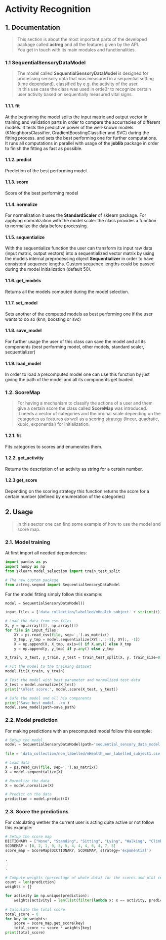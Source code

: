 
# Activity Recognition

## 1. Documentation

> This section is about the most important parts of the developed package called **actreg** and all the features given by the API.  
You get in touch with its main modules and functionalities.

### 1.1 SequentialSensoryDataModel
> The model called **SequentialSensoryDataModel** is designed for processing sensory data that was measured in a sequential setting (time dependand), classified by e.g. the activity of the user.   
In this use case the class was used in orde3r to recognize certain user activity based on sequentially measured vital signs.

#### 1.1.1. fit
At the beginning the model splits the input matrix and output vector in training and validation parts in order to compare the accurracies of different models. It tests the 
 predictive power of the well-known models (KNeighborsClassifier, GradientBoostingClassifier and SVC) during the fitting process. and sets the best performing one for further computations.  
 It runs all computations in parallel with usage of the **joblib** package in order to finish the fitting as fast as possible.
  
#### 1.1.2. predict
Prediction of the best performing model.

#### 1.1.3. score
Score of the best performing model

#### 1.1.4. normalize
For normalization it uses the **StandardScaler** of sklearn package. For applying nomralization with the model scaler the class provides a function to normalize the data before processing.

#### 1.1.5. sequentialize
With the sequentialize function the user can transform its input raw data (input matrix, output vectors) into a sequentialized vector matrix by using the models internal preprocessing object **Sequentializer** in order to have consistent sequence lengths. Custom sequence lengths could be passed during the model initialization (default 50).

#### 1.1.6. get_models
Returns all the models computed during the model selection.

#### 1.1.7. set_model
Sets another of the computed models as best performing one if the user wants to do so (knn, boosting or svc)

#### 1.1.8. save_model
For further usage the user of this class can save the model and all its components (best performing model, other models, standard scaler, sequentializer)

#### 1.1.9. load_model
In order to load a precomputed model one can use this function by just giving the path of the model and all its components get loaded.

### 1.2. ScoreMap

> For having a mechanism to classify the actions of a user and them give a certain score the class called **ScoreMap** was introduced.   
It needs a vector of categories and the ordinal scale depending on the cetagories as features as well as a scoring strategy (linear, quadratic, kubic, exponential) for initialization.

#### 1.2.1. fit
Fits categories to scores and enumerates them.

#### 1.2.2. get_activitiy
Returns the description of an activity as string for a certain number.

#### 1.2.3 get_score
Depending on the scoring strategy this function returns the score for a certain number (defined by enumeration of the categories)

## 2. Usage

> In this sector one can find some example of how to use the model and score map.

### 2.1. Model training
At first import all needed dependencies:
```python
import pandas as ps
import numpy as np
from sklearn.model_selection import train_test_split

# The new custom package
from actreg.seqmod import SequentialSensoryDataModel
```
For the model fitting simply follow this example:
````python
model = SequentialSensoryDataModel()

input_files = ['data_collection/labelled/mHealth_subject' + str(int(i)) + '.csv' for i in np.linspace(1, 10, 10)]

# Load the data from csv files
X, y = np.array([]), np.array([])
for file in input_files:
    XY = ps.read_csv(file, sep=',').as_matrix()
    X_tmp, y_tmp = model.sequentialize(XY[:, :-1], XY[:, -1])
    X = np.append(X, X_tmp, axis=0) if X.any() else X_tmp
    y = np.append(y, y_tmp) if y.any() else y_tmp

X_train, X_test, y_train, y_test = train_test_split(X, y, train_size=0.75, stratify=y)

# Fit the model to the training dataset
model.fit(X_train, y_train)

# Test the model with best parameter and normalized test data
X_test = model.normalize(X_test)
print('\nTest score:', model.score(X_test, y_test))

# Safe the model and all his components
print('Save best model...\n')
model.save_model(path=save_path)
````

### 2.2. Model prediction

For making predictions with an precomputed model follow this example:
````python
# Setup the model
model = SequentialSensoryDataModel(path='sequential_sensory_data_model.bin')
    
file = 'data_collection/non_labelled/mHealth_non_labelled_subject1.csv'

# Load data
X = ps.read_csv(file, sep=',').as_matrix()
X = model.sequentialize(X)

# Normalize the data
X = model.normalize(X)

# Predict on the data
prediction = model.predict(X)
````

### 2.3. Score the predictions
For calculating wether the current user is acting quite active or not follow this example:
````python
# Setup the score map
DICTIONARY = ["None", "Standing", "Sitting", "Lying", "Walking", "Climbing stairs", "Waist bending", "Arm elevation", "Knees bending", "Cycling", "Jogging", "Running", "Jumping"]
SCOREMAP = [0, 2, 1, 0, 3, 5, 4, 4, 4, 6, 4, 7, 5]
score_map = ScoreMap(DICTIONARY, SCOREMAP, strategy='exponential')

.
.
.

# Compute weights (percentage of whole data) for the scores and plot results
count = len(prediction)
weights = {}

for activity in np.unique(prediction):
    weights[activity] = len(list(filter(lambda x: x == activity, prediction))) / count
    
# Calculate the total score
total_score = 0
for key in weights:
    score = score_map.get_score(key)
    total_score += score * weights[key]
print(total_score)
````